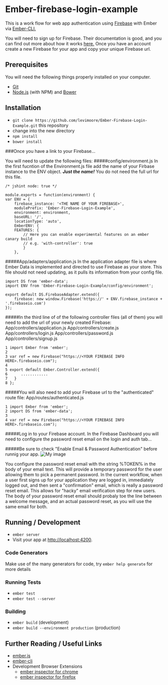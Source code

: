 # Ember-firebase-login-example

This is a work flow for web app authentication using [Firebase](https://www.firebase.com/) with Ember via [Ember-CLI.](http://www.ember-cli.com/) 

You will need to sign up for Firebase. Their documentation is good, and you can find out more about how it works [here.](https://www.firebase.com/how-it-works.html) Once you have an account create a new Firebase for your app and copy your unique Firebase url.

## Prerequisites

You will need the following things properly installed on your computer.

* [Git](http://git-scm.com/)
* [Node.js](http://nodejs.org/) (with NPM) and [Bower](http://bower.io/)

## Installation

* `git clone https://github.com/levimoore/Ember-Firebase-Login-Example.git` this repository
* change into the new directory
* `npm install`
* `bower install`

###Once you have a link to your Firebase...

You will need to update the following files:
#####config/environment.js
In the first fucntion of the Environment.js file add the name of your Firbase instance to the ENV object. ***Just the name!*** You do not need the full url for this file.

	/* jshint node: true */

	module.exports = function(environment) {
  	var ENV = {
    	firebase_instance: '<THE NAME OF YOUR FIREBASE>',
    	modulePrefix: 'Ember-Firebase-Login-Example',
    	environment: environment,
    	baseURL: '/',
    	locationType: 'auto',
    	EmberENV: {
      	FEATURES: {
        	// Here you can enable experimental features on an ember canary build
        	// e.g. 'with-controller': true
      		}
    	},
    
#####App/adapters/application.js
In the application adapter file is where Ember Data is implemented and directed to use Firebase as your store. This file should not need updating, as it pulls its information from your config file.

	import DS from 'ember-data';
	import ENV from 'Ember-Firebase-Login-Example/config/environment';

	export default DS.FirebaseAdapter.extend({
  		firebase: new window.Firebase('https://' + ENV.firebase_instance + '.firebaseio.com')
	});
#####In the third line of of the following controller files (all of them) you will need to add the url of your newly created Firebase:
	App/controllers/application.js
	App/controllers/create.js
	App/controllers/login.js
	App/controllers/password.js
	App/controllers/signup.js
	
	1 import Ember from 'ember';
	2
	3 var ref = new Firebase("https://<YOUR FIREBASE INFO HERE>.firebaseio.com");
	4
	5 export default Ember.Controller.extend({
	6      ............
	7   }
	8 };
	
#####You will also need to add your Firebase url to the "authenticated" route file:
	App/routes/authenticated.js
	
	1 import Ember from 'ember';
	2 import DS from 'ember-data';
	3
	4 var ref = new Firebase("https://<YOUR FIREBASE INFO HERE>.firebaseio.com");
#####Log in to your Firebase account. In the Firebase Dashboard you will need to configure the password reset email on the login and auth tab...

#####Be sure to check "Enable Email & Password Authentication" before runnig your app.
![My image](https://raw.githubusercontent.com/levimoore/Ember-Firebase-Login-Example/2651e1750904cd6e0720774aab5debe7280e91ba/img/email1.png)

You configure the password reset email with the string %TOKEN% in the body of your email text. This will provide a temporary password for the user allowing them to pick a permanent password. In the current workflow, when a user first signs up for your application they are logged in, immediately logged out, and then sent a "confirmation" email, which is really a password reset email. This allows for "hacky" email verification step for new users. The body of your password reset email should probaly toe the line between a welcome message, and an actual password reset, as you will use the same email for both.



## Running / Development

* `ember server`
* Visit your app at [http://localhost:4200](http://localhost:4200).

### Code Generators

Make use of the many generators for code, try `ember help generate` for more details

### Running Tests

* `ember test`
* `ember test --server`

### Building

* `ember build` (development)
* `ember build --environment production` (production)



## Further Reading / Useful Links

* [ember.js](http://emberjs.com/)
* [ember-cli](http://www.ember-cli.com/)
* Development Browser Extensions
  * [ember inspector for chrome](https://chrome.google.com/webstore/detail/ember-inspector/bmdblncegkenkacieihfhpjfppoconhi)
  * [ember inspector for firefox](https://addons.mozilla.org/en-US/firefox/addon/ember-inspector/)

